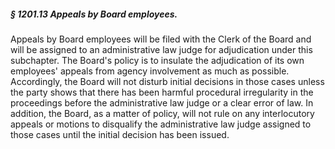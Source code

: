 ##### § 1201.13 Appeals by Board employees. #####

Appeals by Board employees will be filed with the Clerk of the Board and will be assigned to an administrative law judge for adjudication under this subchapter. The Board's policy is to insulate the adjudication of its own employees' appeals from agency involvement as much as possible. Accordingly, the Board will not disturb initial decisions in those cases unless the party shows that there has been harmful procedural irregularity in the proceedings before the administrative law judge or a clear error of law. In addition, the Board, as a matter of policy, will not rule on any interlocutory appeals or motions to disqualify the administrative law judge assigned to those cases until the initial decision has been issued.